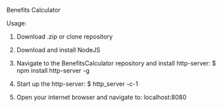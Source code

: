 Benefits Calculator

Usage:

 1. Download .zip or clone repository
 2. Download and install NodeJS
 3. Navigate to the BenefitsCalculator repository and install http-server:
		$ npm install http-server -g
 
 4. Start up the http-server:
		$ http_server -c-1
	
 5. Open your internet browser and navigate to: localhost:8080